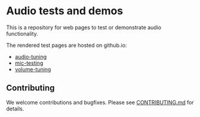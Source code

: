 # Audio tests and demos

This is a repository for web pages to test or demonstrate audio functionality.

The rendered test pages are hosted on github.io:

*   [audio-tuning](https://chromeos.github.io/audio-tests/audio-tuning)
*   [mic-testing](https://chromeos.github.io/audio-tests/mic-testing)
*   [volume-tuning](https://chromeos.github.io/audio-tests/volume-tuning)

## Contributing

We welcome contributions and bugfixes. Please see [CONTRIBUTING.md] for details.

[CONTRIBUTING.md]: ./CONTRIBUTING.md
